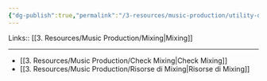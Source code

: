 ```yaml
---
{"dg-publish":true,"permalink":"/3-resources/music-production/utility-di-mixing-and-mastering/"}
---
```


Links:: [[3. Resources/Music Production/Mixing\|Mixing]]

---
- [[3. Resources/Music Production/Check Mixing\|Check Mixing]]
- [[3. Resources/Music Production/Risorse di Mixing\|Risorse di Mixing]]


